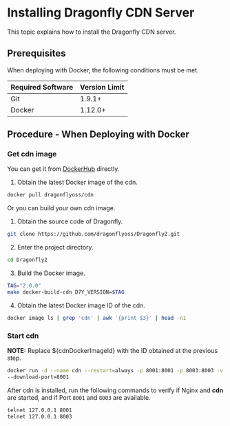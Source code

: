 # Installing Dragonfly CDN Server

This topic explains how to install the Dragonfly CDN server.

## Prerequisites

When deploying with Docker, the following conditions must be met.

Required Software | Version Limit
---|---
Git|1.9.1+
Docker|1.12.0+

## Procedure - When Deploying with Docker

### Get cdn image

You can get it from [DockerHub](https://hub.docker.com/) directly.

1. Obtain the latest Docker image of the cdn.

```sh
docker pull dragonflyoss/cdn
```

Or you can build your own cdn image.

1. Obtain the source code of Dragonfly.

```sh
git clone https://github.com/dragonflyoss/Dragonfly2.git
```

2. Enter the project directory.

```sh
cd Dragonfly2
```

3. Build the Docker image.

```sh
TAG="2.0.0"
make docker-build-cdn D7Y_VERSION=$TAG
```

4. Obtain the latest Docker image ID of the cdn.

```sh
docker image ls | grep 'cdn' | awk '{print $3}' | head -n1
```

### Start cdn

**NOTE:** Replace ${cdnDockerImageId} with the ID obtained at the previous step.

```sh
docker run -d --name cdn --restart=always -p 8001:8001 -p 8003:8003 -v /home/admin/ftp:/home/admin/ftp ${cdnDockerImageId} 
--download-port=8001
```

After cdn is installed, run the following commands to verify if Nginx and **cdn** are started, and if Port `8001` and `8003` are available.

```sh
telnet 127.0.0.1 8001
telnet 127.0.0.1 8003
```
